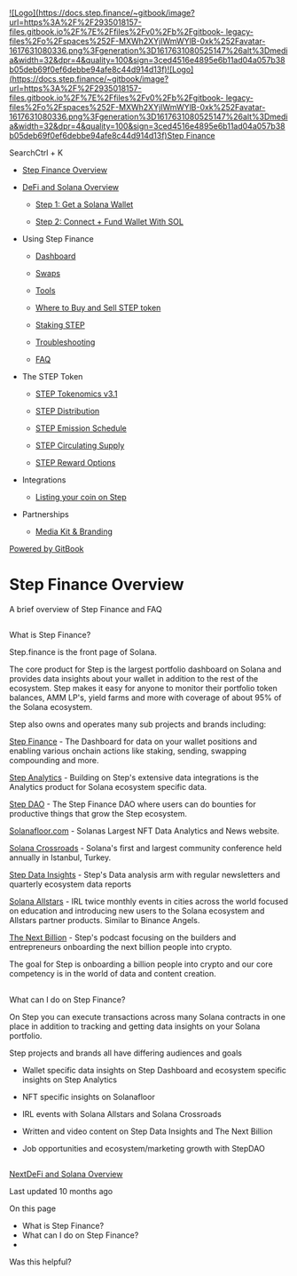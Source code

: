 [![Logo](https://docs.step.finance/~gitbook/image?url=https%3A%2F%2F2935018157-files.gitbook.io%2F%7E%2Ffiles%2Fv0%2Fb%2Fgitbook-
legacy-
files%2Fo%2Fspaces%252F-MXWh2XYjIWmWYlB-0xk%252Favatar-1617631080336.png%3Fgeneration%3D1617631080525147%26alt%3Dmedia&width=32&dpr=4&quality=100&sign=3ced4516e4895e6b11ad04a057b38b05deb69f0ef6debbe94afe8c44d914d13f)![Logo](https://docs.step.finance/~gitbook/image?url=https%3A%2F%2F2935018157-files.gitbook.io%2F%7E%2Ffiles%2Fv0%2Fb%2Fgitbook-
legacy-
files%2Fo%2Fspaces%252F-MXWh2XYjIWmWYlB-0xk%252Favatar-1617631080336.png%3Fgeneration%3D1617631080525147%26alt%3Dmedia&width=32&dpr=4&quality=100&sign=3ced4516e4895e6b11ad04a057b38b05deb69f0ef6debbe94afe8c44d914d13f)Step
Finance](/)

SearchCtrl \+ K

  * [Step Finance Overview](/)

  * [DeFi and Solana Overview](/defi-and-solana-overview)

    * [Step 1: Get a Solana Wallet](/defi-and-solana-overview/step-1-get-a-solana-wallet)

    * [Step 2: Connect + Fund Wallet With SOL](/defi-and-solana-overview/step-2-connect-+-fund-wallet-with-sol)

  * Using Step Finance

    * [Dashboard](/using-step-finance/dashboard)

    * [Swaps](/using-step-finance/step-swaps)

    * [Tools](/using-step-finance/tools)

    * [Where to Buy and Sell STEP token](/using-step-finance/where-to-buy-and-sell-step-token)

    * [Staking STEP](/using-step-finance/staking-step)

    * [Troubleshooting](/using-step-finance/troubleshooting)

    * [FAQ](/using-step-finance/faq)

  * The STEP Token

    * [STEP Tokenomics v3.1](/the-step-token/step-tokenomics)

    * [STEP Distribution](/the-step-token/step-wallet-distribution)

    * [STEP Emission Schedule](/the-step-token/step-emission-schedule)

    * [STEP Circulating Supply](/the-step-token/step-circulating-supply)

    * [STEP Reward Options](/the-step-token/step-reward-options)

  * Integrations

    * [Listing your coin on Step](/integrations/listing-your-coin-on-step)

  * Partnerships

    * [Media Kit & Branding](/partnerships/media-kit-and-branding)

[Powered by
GitBook](https://www.gitbook.com/?utm_source=content&utm_medium=trademark&utm_campaign=-MXWh2XYjIWmWYlB-0xk)

# Step Finance Overview

A brief overview of Step Finance and FAQ

##

What is Step Finance?

Step.finance is the front page of Solana.

The core product for Step is the largest portfolio dashboard on Solana and
provides data insights about your wallet in addition to the rest of the
ecosystem. Step makes it easy for anyone to monitor their portfolio token
balances, AMM LP's, yield farms and more with coverage of about 95% of the
Solana ecosystem.

Step also owns and operates many sub projects and brands including:

[Step Finance](https://app.step.finance/en/dashboard) \- The Dashboard for
data on your wallet positions and enabling various onchain actions like
staking, sending, swapping compounding and more.

[Step Analytics](https://analytics.step.finance/) \- Building on Step's
extensive data integrations is the Analytics product for Solana ecosystem
specific data.

[Step DAO](https://www.stepdao.org/) \- The Step Finance DAO where users can
do bounties for productive things that grow the Step ecosystem.

[Solanafloor.com](https://solanafloor.com) \- Solanas Largest NFT Data
Analytics and News website.

[Solana Crossroads](https://www.solanacrossroads.com/) \- Solana's first and
largest community conference held annually in Istanbul, Turkey.

[Step Data Insights](https://twitter.com/StepDataInsight) \- Step's Data
analysis arm with regular newsletters and quarterly ecosystem data reports

[Solana Allstars](https://twitter.com/SolanaAllstars) \- IRL twice monthly
events in cities across the world focused on education and introducing new
users to the Solana ecosystem and Allstars partner products. Similar to
Binance Angels.

[The Next Billion](https://twitter.com/The_NextBillion) \- Step's podcast
focusing on the builders and entrepreneurs onboarding the next billion people
into crypto.

The goal for Step is onboarding a billion people into crypto and our core
competency is in the world of data and content creation.

##

What can I do on Step Finance?

On Step you can execute transactions across many Solana contracts in one place
in addition to tracking and getting data insights on your Solana portfolio.

Step projects and brands all have differing audiences and goals

  * Wallet specific data insights on Step Dashboard and ecosystem specific insights on Step Analytics

  * NFT specific insights on Solanafloor

  * IRL events with Solana Allstars and Solana Crossroads

  * Written and video content on Step Data Insights and The Next Billion 

  * Job opportunities and ecosystem/marketing growth with StepDAO

##

[NextDeFi and Solana Overview](/defi-and-solana-overview)

Last updated 10 months ago

On this page

  * What is Step Finance?
  * What can I do on Step Finance?
  * 

Was this helpful?

